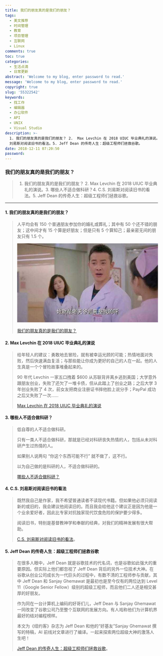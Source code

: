 ```yaml
---
title: 我们的朋友真的是我们的朋友？
tags:
  - 美文推荐
  - 时间管理
  - 教育
  - 项目管理
  - 互联网
  - Linux
comments: true
toc: true
categories:
  - 生活点滴
  - 日常更新
abstract: 'Welcome to my blog, enter password to read.'
message: 'Welcome to my blog, enter password to read.'
copyright: true
slug: '55322542'
keywords:
  - 找工作
  - 编辑器
  - 办公软件
  - API
  - UNIX
  - Visual Studio
description: >-
  1. 我们的朋友真的是我们的朋友？ 2.  Max Levchin 在 2018 UIUC 毕业典礼的演说。3. 哪些人不适合做科研？4. C.S.
  刘易斯对阅读旧书的看法。5. Jeff Dean 的传奇人生：超级工程师们拯救谷歌。
date: 2018-12-11 07:20:50
password:
---
```

<script type="text/javascript" src="/assets/js/dist/bai.js"></script>

### 我们的朋友真的是我们的朋友？
>  1. 我们的朋友真的是我们的朋友？ 2.  Max Levchin 在 2018 UIUC 毕业典礼的演说。3. 哪些人不适合做科研？4. C.S. 刘易斯对阅读旧书的看法。5. Jeff Dean 的传奇人生：超级工程师们拯救谷歌。

---
#### 1. 我们的朋友真的是我们的朋友？
> 人平均会有 150 个普通朋友参加你的婚礼或葬礼；其中有 50 个还不错的朋友；这中间才有 15 个算是好朋友；但是只有 5 个算知己；最亲密无间的朋友只有 1.5 个。
>
> ![朋友](/images/156/006tNbRwgy1fy2gxmvce3j30eu08cmxb.jpg)
>
> [我们的朋友真的是我们的朋友？](https://www.nytimes.com/2018/05/12/style/who-are-my-real-friends.html)

#### 2. Max Levchin 在 2018 UIUC 毕业典礼的演说
> 给年轻人的建议：勇敢地去冒险，就有被幸运光顾的可能；热情地面对失败，然后快速满血复活；与那些能让你成为更好的自己的人在一起。他的人生真是一个个冒险故事堆叠起来的。
>
> 90 年代 Levchin 一家五口拽着 $600 从苏联背井离乡逃到美国；大学意外跟朋友创业，失败了还欠了一堆卡债，但从此踏上了创业之路；之后大学 3 年创业失败了 4 次，前女友把商业注册证书摔他脸上说分手；PayPal 成功之后又失败了一次……
>
> [Max Levchin 在 2018 UIUC 毕业典礼的演说](http://max.levch.in/post/173877932118/uiuc-2018-commencement-address)

#### 3. 哪些人不适合做科研？
> 低自尊的人不适合做科研。
>
> 只有一类人不适合做科研，那就是已经对科研丧失热情的人，包括从未对科研产生过热情的人。
>
> 如果别人说两句 “你这个东西可能不行” 就不做了，这不行。
>
> 以为自己做的是科研的人，不适合做科研的。
>
> [哪些人不适合做科研？](https://www.zhihu.com/question/286852301)

#### 4. C.S. 刘易斯对阅读旧书的看法
> 既然我自己是作家，我不希望普通读者不读现代书籍。但如果他必须只阅读新的或旧的，我会建议他阅读旧的。而且我会给他这个建议正是因为他是一个业余爱好者，因此比专家对抗独家现代饮食危险的保护要少得多。
>
> 阅读旧书，特别是基督教神学和奉献的经典，对我们的精神发展有很大帮助。
>
> [C.S. 刘易斯对阅读旧书的看法](https://reasonabletheology.org/cs-lewis-on-reading-old-books/)。

#### 5. Jeff Dean 的传奇人生：超级工程师们拯救谷歌
>  在很多人眼中，Jeff Dean 就是谷歌技术的代名词，也是谷歌如此强大的重要原因。但实际上他们都忽视了 Jeff Dean 背后的另外一位技术大神。在谷歌从创业公司成长为一代巨头的过程中，有数不清的工程师参与贡献，其中 Jeff Dean 和 Sanjay Ghemawat 是最初也是至今仅有的两位达到 Level 11（Google Senior Fellow）级别的超级工程师，而且他们二人还是相交甚厚的好朋友。
>
>  作为同在一台计算机上编码的好哥们儿，Jeff Dean 与 Sanjay Ghemawat 一同改变了谷歌公司乃至整个互联网的发展方向。有人戏称他们为计算机界最好的结对编程榜样。
>
>  本文为《纽约客》杂志为 Jeff Dean 和他的“好基友”Sanjay Ghemawat 撰写的特稿，AI 前线对文章进行了编译。一起来探索两位超级大神的激荡人生吧！
>
> [Jeff Dean 的传奇人生：超级工程师们拯救谷歌](https://infoq.cn/article/rAJiubRpi9xSl_LEhI2N)。




